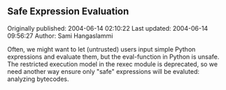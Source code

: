 ## Safe Expression Evaluation 
Originally published: 2004-06-14 02:10:22 
Last updated: 2004-06-14 09:56:27 
Author: Sami Hangaslammi 
 
Often, we might want to let (untrusted) users input simple Python expressions and evaluate them, but the eval-function in Python is unsafe. The restricted execution model in the rexec module is deprecated, so we need another way ensure only "safe" expressions will be evaluted: analyzing bytecodes.